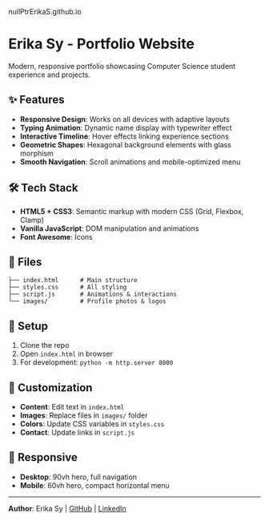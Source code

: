 
nullPtrErikaS.github.io

# Erika Sy - Portfolio Website

Modern, responsive portfolio showcasing Computer Science student experience and projects.

## ✨ Features

- **Responsive Design**: Works on all devices with adaptive layouts
- **Typing Animation**: Dynamic name display with typewriter effect
- **Interactive Timeline**: Hover effects linking experience sections
- **Geometric Shapes**: Hexagonal background elements with glass morphism
- **Smooth Navigation**: Scroll animations and mobile-optimized menu

## 🛠️ Tech Stack

- **HTML5 + CSS3**: Semantic markup with modern CSS (Grid, Flexbox, Clamp)
- **Vanilla JavaScript**: DOM manipulation and animations
- **Font Awesome**: Icons

## 📁 Files

```
├── index.html      # Main structure
├── styles.css      # All styling
├── script.js       # Animations & interactions
└── images/         # Profile photos & logos
```

## 🚀 Setup

1. Clone the repo
2. Open `index.html` in browser
3. For development: `python -m http.server 8000`

## 🎨 Customization

- **Content**: Edit text in `index.html`
- **Images**: Replace files in `images/` folder
- **Colors**: Update CSS variables in `styles.css`
- **Contact**: Update links in `script.js`

## 📱 Responsive

- **Desktop**: 90vh hero, full navigation
- **Mobile**: 60vh hero, compact horizontal menu

---

**Author**: Erika Sy | [GitHub](https://github.com/nullPtrErikaS) | [LinkedIn](https://linkedin.com/in/erika-sy)